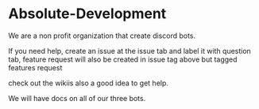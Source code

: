 # Absolute-Development

We are a non profit organization that create discord bots. 

If you need help, create an issue at the issue tab and label it with question tab, feature request will also be created in issue tag above but tagged features request

check out the wikiis also a good idea to get help.

We will have docs on all of our three bots.
